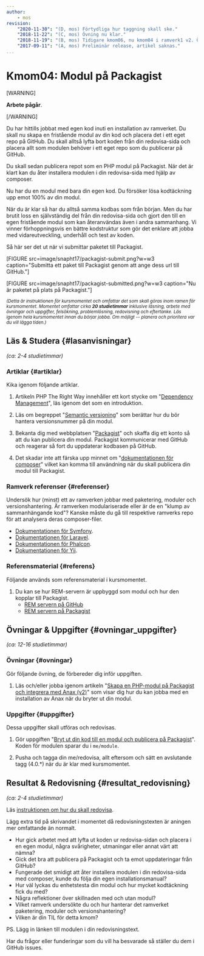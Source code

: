 ```yaml
---
author:
    - mos
revision:
    "2020-11-30": "(D, mos) Förtydliga hur taggning skall ske."
    "2018-11-22": "(C, mos) Övning nu klar."
    "2018-11-19": "(B, mos) Tidigare kmom06, nu kmom04 i ramverk1 v2. Övnings saknas."
    "2017-09-11": "(A, mos) Preliminär release, artikel saknas."
...
```

Kmom04: Modul på Packagist
==================================

[WARNING]

**Arbete pågår**.

[/WARNING]

<!--stop-->

Du har hittills jobbat med egen kod inuti en installation av ramverket. Du skall nu skapa en fristående modul av din kod och placera det i ett eget repo på GitHub. Du skall alltså lyfta bort koden från din redovisa-sida och placera allt som modulen behöver i ett eget repo som du publicerar på GitHub.

Du skall sedan publicera repot som en PHP modul på Packagist. När det är klart kan du åter installera modulen i din redovisa-sida med hjälp av composer.

Nu har du en modul med bara din egen kod. Du försöker lösa kodtäckning upp emot 100% av din modul.

När du är klar så har du alltså samma kodbas som från början. Men du har brutit loss en självständig del från din redovisa-sida och gjort den till en egen fristående modul som kan återanvändas även i andra sammanhang. Vi vinner förhoppningsvis en bättre kodstruktur som gör det enklare att jobba med vidareutveckling, underhåll och test av koden.

<!--more-->


Så här ser det ut när vi submittar paketet till Packagist.

[FIGURE src=image/snapht17/packagist-submit.png?w=w3 caption="Submitta ett paket till Packagist genom att ange dess url till GitHub."]

[FIGURE src=image/snapht17/packagist-submitted.png?w=w3 caption="Nu är paketet på plats på Packagist."]



<small><i>(Detta är instruktionen för kursmomentet och omfattar det som skall göras inom ramen för kursmomentet. Momentet omfattar cirka **20 studietimmar** inklusive läsning, arbete med övningar och uppgifter, felsökning, problemlösning, redovisning och eftertanke. Läs igenom hela kursmomentet innan du börjar jobba. Om möjligt -- planera och prioritera var du vill lägga tiden.)</i></small>



Läs & Studera  {#lasanvisningar}
---------------------------------

*(ca: 2-4 studietimmar)*



### Artiklar {#artiklar}

Kika igenom följande artiklar.

1. Artikeln PHP The Right Way innehåller ett kort stycke om "[Dependency Management](http://www.phptherightway.com/#dependency_management)", läs igenom det som en introduktion.

1. Läs om begreppet "[Semantic versioning](http://semver.org/)" som berättar hur du bör hantera versionsnummer på din modul.

1. Bekanta dig med webbplatsen "[Packagist](https://packagist.org/about)" och skaffa dig ett konto så att du kan publicera din modul. Packagist kommunicerar med GitHub och reagerar så fort du uppdaterar kodbasen på GitHub.

1. Det skadar inte att färska upp minnet om "[dokumentationen för composer](https://getcomposer.org/doc/)" vilket kan komma till användning när du skall publicera din modul till Packagist.



### Ramverk referenser {#referenser}

Undersök hur (minst) ett av ramverken jobbar med paketering, moduler och versionshantering. Är ramverken modulariserade eller är de en "klump av sammanhängande kod"? Kanske måste du gå till respektive ramverks repo för att analysera deras composer-filer.

* [Dokumentationen för Symfony](https://symfony.com/doc/current/).
* [Dokumentationen för Laravel](https://laravel.com/docs/5.7).
* [Dokumentationen för Phalcon](https://docs.phalconphp.com/en/).
* [Dokumentationen för Yii](https://www.yiiframework.com/doc/guide/2.0/en).



### Referensmaterial {#referens}

Följande används som referensmaterial i kursmomentet.

1. Du kan se hur REM-servern är uppbyggd som modul och hur den kopplar till Packagist.
    * [REM servern på GitHub](https://github.com/canax/remserver)
    * [REM servern på Packagist](https://packagist.org/packages/anax/remserver)



Övningar & Uppgifter  {#ovningar_uppgifter}
-------------------------------------------

*(ca: 12-16 studietimmar)*



### Övningar {#ovningar}

Gör följande övning, de förbereder dig inför uppgiften.

1. Läs och/eller jobba igenom artikeln "[Skapa en PHP-modul på Packagist och integrera med Anax (v2)](kunskap/skapa-en-php-modul-pa-packagist-och-integrera-med-anax-v2)" som visar dig hur du kan jobba med en installation av Anax när du bryter ut din modul.



### Uppgifter {#uppgifter}

Dessa uppgifter skall utföras och redovisas.

1. Gör uppgiften "[Bryt ut din kod till en modul och publicera på Packagist](uppgift/bryt-ut-din-kod-till-en-modul-och-publicera-pa-packagist)". Koden för modulen sparar du i `me/module`.

1. Pusha och tagga din me/redovisa, allt eftersom och sätt en avslutande tagg (4.0.\*) när du är klar med kursmomentet.



Resultat & Redovisning  {#resultat_redovisning}
-----------------------------------------------

*(ca: 2-4 studietimmar)*

Läs [instruktionen om hur du skall redovisa](./../redovisa).

Lägg extra tid på skrivandet i momentet då redovisningstexten är aningen mer omfattande än normalt.

* Hur gick arbetet med att lyfta ut koden ur redovisa-sidan och placera i en egen modul, några svårigheter, utmaningar eller annat värt att nämna?
* Gick det bra att publicera på Packagist och ta emot uppdateringar från GitHub?
* Fungerade det smidigt att åter installera modulen i din redovisa-sida med composer, kunde du följa din egen installationsmanual?
* Hur väl lyckas du enhetstesta din modul och hur mycket kodtäckning fick du med?
* Några reflektioner över skillnaden med och utan modul?
* Vilket ramverk undersökte du och hur hanterar det ramverket paketering, moduler och versionshantering?
* Vilken är din TIL för detta kmom?

PS. Lägg in länken till modulen i din redovisningstext.

Har du frågor eller funderingar som du vill ha besvarade så ställer du dem i GitHub issues.
